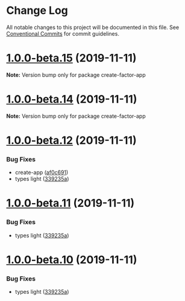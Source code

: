 # Change Log

All notable changes to this project will be documented in this file.
See [Conventional Commits](https://conventionalcommits.org) for commit guidelines.

# [1.0.0-beta.15](http://github.com/fiction-com/factor/@create/create-factor-app/compare/v1.0.0-beta.14...v1.0.0-beta.15) (2019-11-11)

**Note:** Version bump only for package create-factor-app





# [1.0.0-beta.14](http://github.com/fiction-com/factor/@create/create-factor-app/compare/v1.0.0-beta.13...v1.0.0-beta.14) (2019-11-11)

**Note:** Version bump only for package create-factor-app





# [1.0.0-beta.12](http://github.com/fiction-com/factor/@create/create-factor-app/compare/v1.0.0-beta.9...v1.0.0-beta.12) (2019-11-11)


### Bug Fixes

* create-app ([af0c691](http://github.com/fiction-com/factor/@create/create-factor-app/commit/af0c6918a14d421c3d6ad3f6396670b9ddb502fd))
* types light ([339235a](http://github.com/fiction-com/factor/@create/create-factor-app/commit/339235a3ba909a0c5a17743268dd972d8a0ae8c4))





# [1.0.0-beta.11](http://github.com/fiction-com/factor/@create/create-factor-app/compare/v1.0.0-beta.9...v1.0.0-beta.11) (2019-11-11)


### Bug Fixes

* types light ([339235a](http://github.com/fiction-com/factor/@create/create-factor-app/commit/339235a3ba909a0c5a17743268dd972d8a0ae8c4))





# [1.0.0-beta.10](http://github.com/fiction-com/factor/@create/create-factor-app/compare/v1.0.0-beta.9...v1.0.0-beta.10) (2019-11-11)


### Bug Fixes

* types light ([339235a](http://github.com/fiction-com/factor/@create/create-factor-app/commit/339235a3ba909a0c5a17743268dd972d8a0ae8c4))
